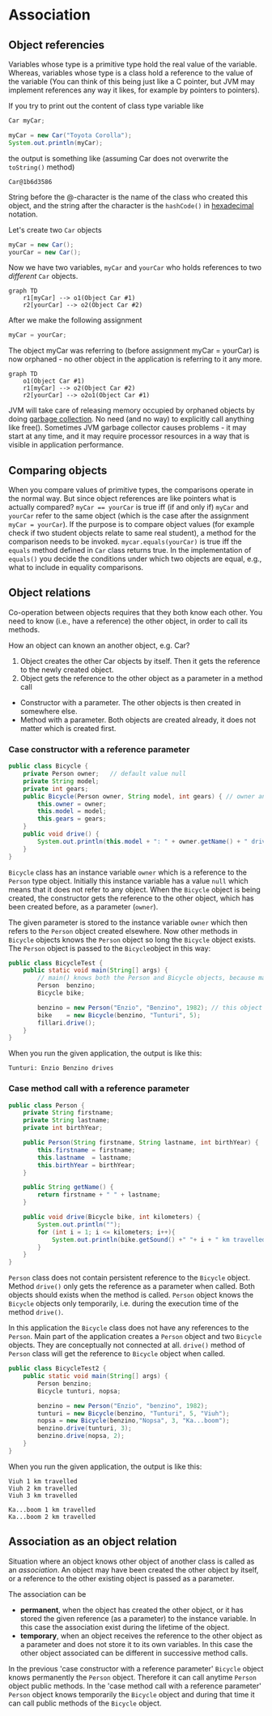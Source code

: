 # Association

## Object referencies

Variables whose type is a primitive type hold the real value of the variable.
Whereas, variables whose type is a class hold a reference to the value of the variable
(You can think of this being just like a C pointer, but JVM may implement references any way it likes,
for example by pointers to pointers).

If you try to print out the content of class type variable like
```Java
Car myCar;

myCar = new Car("Toyota Corolla");
System.out.println(myCar);
```
the output is something like (assuming Car does not overwrite the `toString()` method)
```text
Car@1b6d3586
```
String before the @-character is the name of the class who created this object, and the string after the 
character is the `hashCode()` in [hexadecimal](https://en.wikipedia.org/wiki/Hexadecimal) notation.

Let's create two `Car` objects
```Java
myCar = new Car();
yourCar = new Car();
```
Now we have two variables, `myCar` and `yourCar` who holds references to two _different_ `Car` objects.

<!-- ![](images/objviite1.png) -->
```mermaid
graph TD
    r1[myCar] --> o1(Object Car #1)
    r2[yourCar] --> o2(Object Car #2)
```
After we make the following assignment
```Java
myCar = yourCar;
```
The object myCar was referring to (before assignment myCar = yourCar) is now orphaned -
no other object in the application is referring to it any more.

<!-- ![](images/objviite2.png) -->
```mermaid
graph TD
    o1(Object Car #1)
    r1[myCar] --> o2(Object Car #2)
    r2[yourCar] --> o2o1(Object Car #1)
```
JVM will take care of releasing memory occupied by orphaned objects by doing [garbage collection](https://en.wikipedia.org/wiki/Garbage_collection_(computer_science)).
No need (and no way) to explicitly call anything like free(). Sometimes JVM garbage collector causes
problems - it may start at any time, and it may require processor resources in a way that is visible
in application performance.

## Comparing objects

When you compare values of primitive types, the comparisons operate in the normal way.
But since object references are like pointers what is actually compared?
`myCar == yourCar` is true iff (if and only if) `myCar` and `yourCar` refer to the same object
(which is the case after the assignment `myCar = yourCar`). If the purpose is to compare object values
(for example check if two student objects relate to same real student), a method for the comparison
needs to be invoked. `mycar.equals(yourCar)` is true iff the `equals` method defined in `Car` class
returns true. In the implementation of `equals()` you decide the conditions under which two objects
are equal, e.g., what to include in equality comparisons.

## Object relations

Co-operation between objects requires that they both know each other. You need to know (i.e., have a
reference) the other object, in order to call its methods.

How an object can known an another object, e.g. Car?
1. Object creates the other Car objects by itself. Then it gets the reference to the newly created object.
2. Object gets the reference to the other object as a parameter in a method call
  - Constructor with a parameter. The other objects is then created in somewhere else.
  - Method with a parameter. Both objects are created already, it does not matter which is created first.

### Case constructor with a reference parameter

```Java
public class Bicycle {
    private Person owner;   // default value null
    private String model;
    private int gears;
    public Bicycle(Person owner, String model, int gears) { // owner and model are referencies to objects
        this.owner = owner;
        this.model = model;
        this.gears = gears;
    }
    public void drive() {
        System.out.println(this.model + ": " + owner.getName() + " drives");
    }
}
```

`Bicycle` class has an instance variable `owner` which is a reference to the `Person` type object.
Initially this instance variable has a value `null` which means that it does not refer to any object.
When the `Bicycle` object is being created, the constructor gets the reference to the other object,
which has been created before, as a parameter (`owner`).

The given parameter is stored to the instance variable `owner` which then refers to the `Person` object
created elsewhere. Now other methods in `Bicycle` objects knows the `Person` object so long the `Bicycle`
object exists. The `Person` object is passed to the `Bicycle`object in this way:
```Java
public class BicycleTest {
    public static void main(String[] args) {
        // main() knows both the Person and Bicycle objects, because main() creates both of them
        Person  benzino;
        Bicycle bike;

        benzino = new Person("Enzio", "Benzino", 1982); // this object needs to be created first
        bike    = new Bicycle(benzino, "Tunturi", 5);
        fillari.drive();
    }
}
```
When you run the given application, the output is like this:
```text
Tunturi: Enzio Benzino drives
```

### Case method call with a reference parameter

```Java
public class Person {
    private String firstname;
    private String lastname;
    private int birthYear;

    public Person(String firstname, String lastname, int birthYear) {
        this.firstname = firstname;
        this.lastname  = lastname;
        this.birthYear = birthYear;
    }

    public String getName() {
        return firstname + " " + lastname;
    }

    public void drive(Bicycle bike, int kilometers) {
        System.out.println("");
        for (int i = 1; i <= kilometers; i++){
            System.out.println(bike.getSound() +" "+ i + " km travelled");
        }
    }
}
```
`Person` class does not contain persistent reference to the `Bicycle` object. Method `drive()` only 
gets the reference as a parameter when called. Both objects should exists when the method is called.
`Person` object knows the `Bicycle` objects only temporarily, i.e. during the execution time of the
method `drive()`.

In this application the `Bicycle` class does not have any references to the `Person`. Main part of the 
application creates a `Person` object and two `Bicycle` objects. They are conceptually not connected
at all. `drive()` method of `Person` class will get the reference to `Bicycle` object when called.

```Java
public class BicycleTest2 {
    public static void main(String[] args) {
        Person benzino;
        Bicycle tunturi, nopsa;

        benzino = new Person("Enzio", "benzino", 1982);
        tunturi = new Bicycle(benzino, "Tunturi", 5, "Viuh");
        nopsa = new Bicycle(benzino,"Nopsa", 3, "Ka...boom");
        benzino.drive(tunturi, 3);
        benzino.drive(nopsa, 2);
    }
}
```
When you run the given application, the output is like this:
```text
Viuh 1 km travelled
Viuh 2 km travelled
Viuh 3 km travelled

Ka...boom 1 km travelled
Ka...boom 2 km travelled
```

## Association as an object relation

Situation where an object knows other object of another class is called as an _association_. An object
may have been created the other object by itself, or a reference to the other existing object is passed
as a parameter.

The association can be
- **permanent**, when the object has created the other object, or it has stored the given reference
(as a parameter) to the instance variable. In this case the association exist during the lifetime of the object.
- **temporary**, when an object receives the reference to the other object as a parameter and does not
store it to its own variables. In this case the other object associated can be different in successive
method calls.

In the previous 'case constructor with a reference parameter' `Bicycle` object knows permanently the
`Person` object. Therefore it can call anytime `Person` object public methods. In the
'case method call with a reference parameter' `Person` object knows temporarily the `Bicycle` object
and during that time it can call public methods of the `Bicycle` object.
